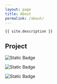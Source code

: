 ```yaml
---
layout: page
title: About
permalink: /about/
---
```



`{{ site.description }}`

## Project

![Static Badge](https://img.shields.io/badge/Backlog-2-red?style=for-the-badge)

![Static Badge](https://img.shields.io/badge/Prioritized-1-blue?style=for-the-badge)

![Static Badge](https://img.shields.io/badge/Doing-1-green?style=for-the-badge)
